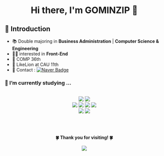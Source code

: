 <h1 align="center"> Hi there, I'm GOMINZIP 👋</h1>

<h2> 🐻 Introduction </h2>

- 📚 Double majoring in **Business Administration** | **Computer Science & Engineering**
- 👩‍💻 interested in **Front-End**
- 🐥 COMP 36th
- 🦁 LikeLion at CAU 11th
- 📨 Contact : [![Naver Badge](https://img.shields.io/badge/NAVER-03C75A?style=flat&logo=Naver&logoColor=white&link=mailto:ahaminji@naver.com)](mailto:ahaminji@naver.com)


### 🌱 I’m currently studying ...
    
<div align="center">
  <br>
  <img src="https://img.shields.io/badge/python-3776AB?style=for-the-badge&logo=python&logoColor=white"> 
 <img src="https://img.shields.io/badge/c-007396?style=for-the-badge&logo=c&logoColor=white">  
  
  <br>
  
  <img src="https://img.shields.io/badge/html5-E34F26?style=for-the-badge&logo=html5&logoColor=white"> 
  <img src="https://img.shields.io/badge/css3-1572B6?style=for-the-badge&logo=css3&logoColor=white"> 
  <img src="https://img.shields.io/badge/javascript-F7DF1E?style=for-the-badge&logo=javascript&logoColor=black"> 
  <img src="https://img.shields.io/badge/typescript-3178C6?style=for-the-badge&logo=typescript&logoColor=white"> 
  
  <br>
  
  <img src="https://img.shields.io/badge/react-61DAFB?style=for-the-badge&logo=react&logoColor=black"> 
  <img src="https://img.shields.io/badge/Next.js-000000?style=for-the-badge&logo=Next.js&logoColor=white">
  
  <br>
  <div>
<br><br><br>
      
 <p align="center"> <b>🍀 Thank you for visiting! 🍀</b>
   <br><br>
   <a href="https://hits.seeyoufarm.com"><img src="https://hits.seeyoufarm.com/api/count/incr/badge.svg?url=https%3A%2F%2Fgithub.com%2Fgominzip&count_bg=%23C2FF93&title_bg=%2365F187&icon=&icon_color=%23E7E7E7&title=hits&edge_flat=false" align="center"/></a>
    </p>
    <br> <br>
